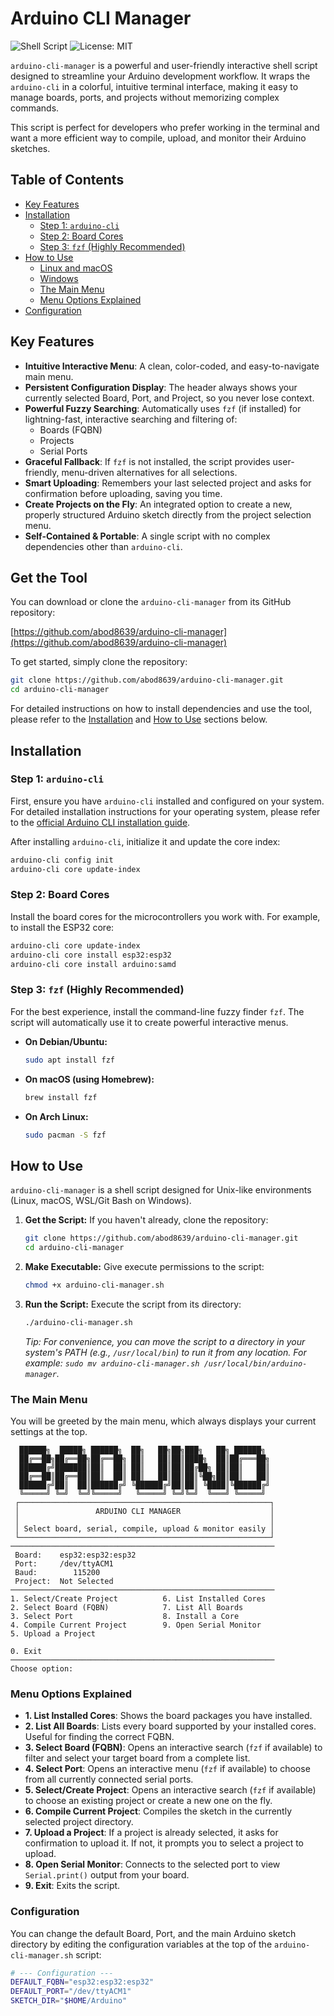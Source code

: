 # Arduino CLI Manager

![Shell Script](https://img.shields.io/badge/Shell-Bash-blue.svg)
![License: MIT](https://img.shields.io/badge/License-MIT-yellow.svg)

`arduino-cli-manager` is a powerful and user-friendly interactive shell script designed to streamline your Arduino development workflow. It wraps the `arduino-cli` in a colorful, intuitive terminal interface, making it easy to manage boards, ports, and projects without memorizing complex commands.

This script is perfect for developers who prefer working in the terminal and want a more efficient way to compile, upload, and monitor their Arduino sketches.

## Table of Contents

- [Key Features](#key-features)
- [Installation](#installation)
  - [Step 1: `arduino-cli`](#step-1-arduino-cli)
  - [Step 2: Board Cores](#step-2-board-cores)
  - [Step 3: `fzf` (Highly Recommended)](#step-3-fzf-highly-recommended)
- [How to Use](#how-to-use)
  - [Linux and macOS](#linux-and-macos)
  - [Windows](#windows)
  - [The Main Menu](#the-main-menu)
  - [Menu Options Explained](#menu-options-explained)
- [Configuration](#configuration)

## Key Features

- **Intuitive Interactive Menu**: A clean, color-coded, and easy-to-navigate main menu.
- **Persistent Configuration Display**: The header always shows your currently selected Board, Port, and Project, so you never lose context.
- **Powerful Fuzzy Searching**: Automatically uses `fzf` (if installed) for lightning-fast, interactive searching and filtering of:
  - Boards (FQBN)
  - Projects
  - Serial Ports
- **Graceful Fallback**: If `fzf` is not installed, the script provides user-friendly, menu-driven alternatives for all selections.
- **Smart Uploading**: Remembers your last selected project and asks for confirmation before uploading, saving you time.
- **Create Projects on the Fly**: An integrated option to create a new, properly structured Arduino sketch directly from the project selection menu.
- **Self-Contained & Portable**: A single script with no complex dependencies other than `arduino-cli`.

## Get the Tool

You can download or clone the `arduino-cli-manager` from its GitHub repository:

[https://github.com/abod8639/arduino-cli-manager](https://github.com/abod8639/arduino-cli-manager)

To get started, simply clone the repository:

```bash
git clone https://github.com/abod8639/arduino-cli-manager.git
cd arduino-cli-manager
```

For detailed instructions on how to install dependencies and use the tool, please refer to the [Installation](#installation) and [How to Use](#how-to-use) sections below.

## Installation

### Step 1: `arduino-cli`

First, ensure you have `arduino-cli` installed and configured on your system. For detailed installation instructions for your operating system, please refer to the [official Arduino CLI installation guide](https://arduino.github.io/arduino-cli/latest/installation/).

After installing `arduino-cli`, initialize it and update the core index:
```bash
arduino-cli config init
arduino-cli core update-index
```

### Step 2: Board Cores

Install the board cores for the microcontrollers you work with. For example, to install the ESP32 core:

```bash
arduino-cli core update-index
arduino-cli core install esp32:esp32
arduino-cli core install arduino:samd
```

### Step 3: `fzf` (Highly Recommended)

For the best experience, install the command-line fuzzy finder `fzf`. The script will automatically use it to create powerful interactive menus.

- **On Debian/Ubuntu:**
  ```bash
  sudo apt install fzf
  ```
- **On macOS (using Homebrew):**
  ```bash
  brew install fzf
  ```
- **On Arch Linux:**
  ```bash
  sudo pacman -S fzf
  ```

## How to Use

`arduino-cli-manager` is a shell script designed for Unix-like environments (Linux, macOS, WSL/Git Bash on Windows).

1.  **Get the Script:** If you haven't already, clone the repository:
    ```bash
    git clone https://github.com/abod8639/arduino-cli-manager.git
    cd arduino-cli-manager
    ```
2.  **Make Executable:** Give execute permissions to the script:
    ```bash
    chmod +x arduino-cli-manager.sh
    ```
3.  **Run the Script:** Execute the script from its directory:
    ```bash
    ./arduino-cli-manager.sh
    ```
    *Tip: For convenience, you can move the script to a directory in your system's PATH (e.g., `/usr/local/bin`) to run it from any location. For example: `sudo mv arduino-cli-manager.sh /usr/local/bin/arduino-manager`.*

### The Main Menu

You will be greeted by the main menu, which always displays your current settings at the top.

```
  ██████╗  █████╗ ██████╗  ██╗   ██╗██╗███╗   ██╗ ██████╗
  ██╔══██╗██╔══██╗██╔══██╗ ██║   ██║██║████╗  ██║██╔═══██╗
  ██████╔╝███████║██║  ██║ ██║   ██║██║██╔██╗ ██║██║   ██║
  ██╔══██║██╔══██║██║  ██║ ██║   ██║██║██║╚██╗██║██║   ██║
  ██████╔╝██║  ██║██████╔╝ ╚██████╔╝██║██║ ╚████║╚██████╔╝
  ╚═════╝ ╚═╝  ╚═╝╚═════╝   ╚═════╝ ╚═╝╚═╝  ╚═══╝ ╚═════╝
 ┌────────────────────────────────────────────────────────┐       
 │                 ARDUINO CLI MANAGER                    │       
 │                                                        │       
 │ Select board, serial, compile, upload & monitor easily │       
 └────────────────────────────────────────────────────────┘       
───────────────────────────────────────────────────────────
 Board:    esp32:esp32:esp32 
 Port:     /dev/ttyACM1
 Baud:        115200
 Project:  Not Selected
───────────────────────────────────────────────────────────
1. Select/Create Project          6. List Installed Cores
2. Select Board (FQBN)            7. List All Boards
3. Select Port                    8. Install a Core
4. Compile Current Project        9. Open Serial Monitor
5. Upload a Project

0. Exit
───────────────────────────────────────────────────────────
Choose option: 
```

### Menu Options Explained

- **1. List Installed Cores**: Shows the board packages you have installed.
- **2. List All Boards**: Lists every board supported by your installed cores. Useful for finding the correct FQBN.
- **3. Select Board (FQBN)**: Opens an interactive search (`fzf` if available) to filter and select your target board from a complete list.
- **4. Select Port**: Opens an interactive menu (`fzf` if available) to choose from all currently connected serial ports.
- **5. Select/Create Project**: Opens an interactive search (`fzf` if available) to choose an existing project or create a new one on the fly.
- **6. Compile Current Project**: Compiles the sketch in the currently selected project directory.
- **7. Upload a Project**: If a project is already selected, it asks for confirmation to upload it. If not, it prompts you to select a project to upload.
- **8. Open Serial Monitor**: Connects to the selected port to view `Serial.print()` output from your board.
- **9. Exit**: Exits the script.

### Configuration

You can change the default Board, Port, and the main Arduino sketch directory by editing the configuration variables at the top of the `arduino-cli-manager.sh` script:

```bash
# --- Configuration ---
DEFAULT_FQBN="esp32:esp32:esp32"
DEFAULT_PORT="/dev/ttyACM1"
SKETCH_DIR="$HOME/Arduino"
```